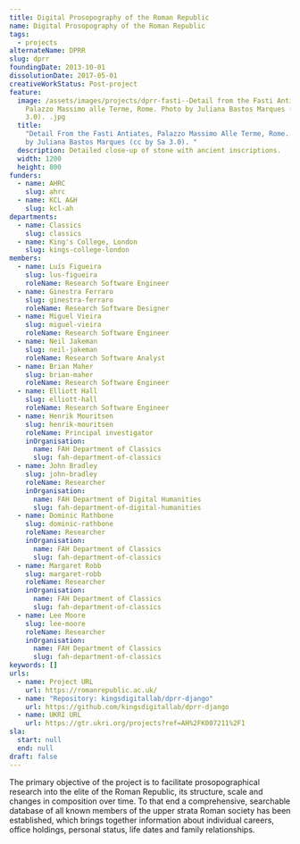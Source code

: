 ```yaml
---
title: Digital Prosopography of the Roman Republic
name: Digital Prosopography of the Roman Republic
tags:
  - projects
alternateName: DPRR
slug: dprr
foundingDate: 2013-10-01
dissolutionDate: 2017-05-01
creativeWorkStatus: Post-project
feature:
  image: /assets/images/projects/dprr-fasti--Detail from the Fasti Antiates,
    Palazzo Massimo alle Terme, Rome. Photo by Juliana Bastos Marques (CC BY-SA
    3.0). .jpg
  title:
    "Detail From the Fasti Antiates, Palazzo Massimo Alle Terme, Rome. Photo
    by Juliana Bastos Marques (cc by Sa 3.0). "
  description: Detailed close-up of stone with ancient inscriptions.
  width: 1200
  height: 800
funders:
  - name: AHRC
    slug: ahrc
  - name: KCL A&H
    slug: kcl-ah
departments:
  - name: Classics
    slug: classics
  - name: King's College, London
    slug: kings-college-london
members:
  - name: Luís Figueira
    slug: lus-figueira
    roleName: Research Software Engineer
  - name: Ginestra Ferraro
    slug: ginestra-ferraro
    roleName: Research Software Designer
  - name: Miguel Vieira
    slug: miguel-vieira
    roleName: Research Software Engineer
  - name: Neil Jakeman
    slug: neil-jakeman
    roleName: Research Software Analyst
  - name: Brian Maher
    slug: brian-maher
    roleName: Research Software Engineer
  - name: Elliott Hall
    slug: elliott-hall
    roleName: Research Software Engineer
  - name: Henrik Mouritsen
    slug: henrik-mouritsen
    roleName: Principal investigator
    inOrganisation:
      name: FAH Department of Classics
      slug: fah-department-of-classics
  - name: John Bradley
    slug: john-bradley
    roleName: Researcher
    inOrganisation:
      name: FAH Department of Digital Humanities
      slug: fah-department-of-digital-humanities
  - name: Dominic Rathbone
    slug: dominic-rathbone
    roleName: Researcher
    inOrganisation:
      name: FAH Department of Classics
      slug: fah-department-of-classics
  - name: Margaret Robb
    slug: margaret-robb
    roleName: Researcher
    inOrganisation:
      name: FAH Department of Classics
      slug: fah-department-of-classics
  - name: Lee Moore
    slug: lee-moore
    roleName: Researcher
    inOrganisation:
      name: FAH Department of Classics
      slug: fah-department-of-classics
keywords: []
urls:
  - name: Project URL
    url: https://romanrepublic.ac.uk/
  - name: "Repository: kingsdigitallab/dprr-django"
    url: https://github.com/kingsdigitallab/dprr-django
  - name: UKRI URL
    url: https://gtr.ukri.org/projects?ref=AH%2FK007211%2F1
sla:
  start: null
  end: null
draft: false
---
```


The primary objective of the project is to facilitate prosopographical research into the elite of the Roman Republic, its structure, scale and changes in composition over time. To that end a comprehensive, searchable database of all known members of the upper strata Roman society has been established, which brings together information about individual careers, office holdings, personal status, life dates and family relationships.
